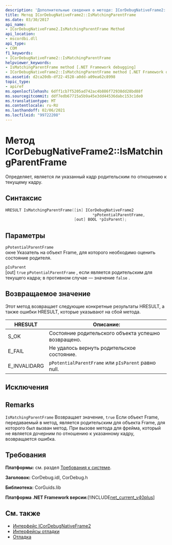```yaml
---
description: 'Дополнительные сведения о методе: ICorDebugNativeFrame2:: IsMatchingParentFrame'
title: Метод ICorDebugNativeFrame2::IsMatchingParentFrame
ms.date: 03/30/2017
api_name:
- ICorDebugNativeFrame2.IsMatchingParentFrame Method
api_location:
- mscordbi.dll
api_type:
- COM
f1_keywords:
- ICorDebugNativeFrame2::IsMatchingParentFrame
helpviewer_keywords:
- IsMatchingParentFrame method [.NET Framework debugging]
- ICorDebugNativeFrame2::IsMatchingParentFrame method [.NET Framework debugging]
ms.assetid: d2ca20db-df22-4528-a0dd-a09ea62c8998
topic_type:
- apiref
ms.openlocfilehash: 6dff1cb7f5205ad742ac4b886f72938dd28bd88f
ms.sourcegitcommit: ddf7edb67715a5b9a45e3dd44536dabc153c1de0
ms.translationtype: MT
ms.contentlocale: ru-RU
ms.lasthandoff: 02/06/2021
ms.locfileid: "99722208"
---
```

# <a name="icordebugnativeframe2ismatchingparentframe-method"></a>Метод ICorDebugNativeFrame2::IsMatchingParentFrame

Определяет, является ли указанный кадр родительским по отношению к текущему кадру.  
  
## <a name="syntax"></a>Синтаксис  
  
```cpp  
HRESULT IsMatchingParentFrame([in] ICorDebugNativeFrame2  
                                      *pPotentialParentFrame,  
                              [out] BOOL *pIsParent);  
```  
  
## <a name="parameters"></a>Параметры  

 `pPotentialParentFrame`  
 окне Указатель на объект Frame, для которого необходимо оценить состояние родителя.  
  
 `pIsParent`  
 [out] `true` `pPotentialParentFrame` , если является родительским для текущего кадра; в противном случае — значение `false` .  
  
## <a name="return-value"></a>Возвращаемое значение  

 Этот метод возвращает следующие конкретные результаты HRESULT, а также ошибки HRESULT, которые указывают на сбой метода.  
  
|HRESULT|Описание:|  
|-------------|-----------------|  
|S_OK|Состояние родительского объекта успешно возвращено.|  
|E_FAIL|Не удалось вернуть родительское состояние.|  
|E_INVALIDARG|`pPotentialParentFrame` или `pIsParent` равно null.|  
  
## <a name="exceptions"></a>Исключения  
  
## <a name="remarks"></a>Remarks  

 `IsMatchingParentFrame` Возвращает значение, `true` Если объект Frame, передаваемый в метод, является родительским для объекта Frame, для которого был вызван метод. При вызове метода для фрейма, который не является дочерним по отношению к указанному кадру, возвращается ошибка.  
  
## <a name="requirements"></a>Требования  

 **Платформы:** см. раздел [Требования к системе](../../get-started/system-requirements.md).  
  
 **Заголовок:** CorDebug.idl, CorDebug.h  
  
 **Библиотека:** CorGuids.lib  
  
 **Платформа .NET Framework версии:**[!INCLUDE[net_current_v40plus](../../../../includes/net-current-v40plus-md.md)]  
  
## <a name="see-also"></a>См. также

- [Интерфейс ICorDebugNativeFrame2](icordebugnativeframe2-interface.md)
- [Интерфейсы отладки](debugging-interfaces.md)
- [Отладка](index.md)
